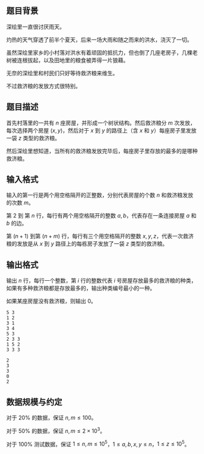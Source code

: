 ## 题目背景

深绘里一直很讨厌雨天。

灼热的天气穿透了前半个夏天，后来一场大雨和随之而来的洪水，浇灭了一切。

虽然深绘里家乡的小村落对洪水有着顽固的抵抗力，但也倒了几座老房子，几棵老树被连根拔起，以及田地里的粮食被弄得一片狼藉。

无奈的深绘里和村民们只好等待救济粮来维生。

不过救济粮的发放方式很特别。

## 题目描述

首先村落里的一共有 $n$ 座房屋，并形成一个树状结构。然后救济粮分 $m$ 次发放，每次选择两个房屋 $(x,y)$，然后对于 $x$ 到 $y$ 的路径上（含 $x$ 和 $y$）每座房子里发放一袋 $z$ 类型的救济粮。

然后深绘里想知道，当所有的救济粮发放完毕后，每座房子里存放的最多的是哪种救济粮。

## 输入格式

输入的第一行是两个用空格隔开的正整数，分别代表房屋的个数 $n$ 和救济粮发放的次数 $m$。

第 $2$ 到 第 $n$ 行，每行有两个用空格隔开的整数 $a,b$，代表存在一条连接房屋 $a$ 和 $b$ 的边。

第 $(n+1)$ 到第 $(n+m)$ 行，每行有三个用空格隔开的整数 $x,y,z$，代表一次救济粮的发放是从 $x$ 到 $y$ 路径上的每栋房子发放了一袋 $z$ 类型的救济粮。

## 输出格式

输出 $n$ 行，每行一个整数，第 $i$ 行的整数代表 $i$ 号房屋存放最多的救济粮的种类，如果有多种救济粮都是存放最多的，输出种类编号最小的一种。

如果某座房屋没有救济粮，则输出 $0$。

```input1
5 3
1 2
3 1
3 4
5 3
2 3 3
1 5 2
3 3 3
```

```output1
2
3
3
0
2
```

## 数据规模与约定

对于 $20\%$ 的数据，保证 $n,m\leq 100$。

对于 $50\%$ 的数据，保证 $n,m\leq 2\times 10^3$。

对于 $100\%$ 测试数据，保证 $1\leq n,m\leq 10^5$，$1\leq a,b,x,y\leq n$，$1\leq z\leq 10^5$。